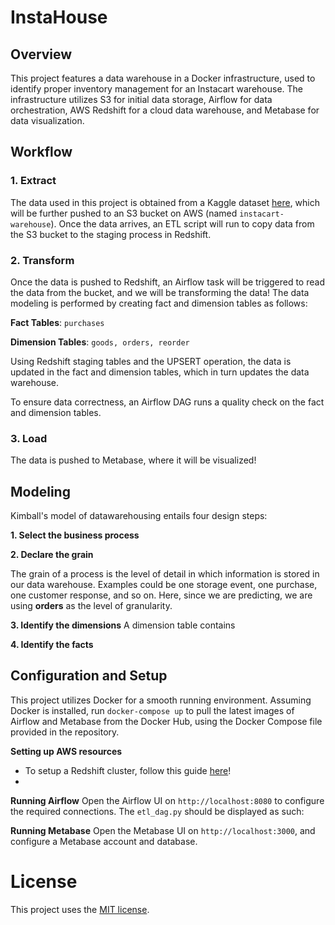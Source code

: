 # InstaHouse
## Overview
This project features a data warehouse in a Docker infrastructure, used to identify proper inventory management for an Instacart warehouse. The infrastructure utilizes S3 for initial data storage, Airflow for data orchestration, AWS Redshift for a cloud data warehouse, and Metabase for data visualization.

## Workflow
### 1. Extract
The data used in this project is obtained from a Kaggle dataset [here](https://www.kaggle.com/c/instacart-market-basket-analysis/data), which will be further pushed to an S3 bucket on AWS (named `instacart-warehouse`). Once the data arrives, an ETL script will run to copy data from the S3 bucket to the staging process in Redshift.

### 2. Transform
Once the data is pushed to Redshift, an Airflow task will be triggered to read the data from the bucket, and we will be transforming the data! The data modeling is performed by creating fact and dimension tables as follows:

**Fact Tables**: `purchases`

**Dimension Tables**: `goods, orders, reorder`

Using Redshift staging tables and the UPSERT operation, the data is updated in the fact and dimension tables, which in turn updates the data warehouse. 

To ensure data correctness, an Airflow DAG runs a quality check on the fact and dimension tables.

### 3. Load
The data is pushed to Metabase, where it will be visualized!

## Modeling
Kimball's model of datawarehousing entails four design steps: 

**1. Select the business process**

**2. Declare the grain**

The grain of a process is the level of detail in which information is stored in our data warehouse. Examples could be one storage event, one purchase, one customer response, and so on. Here, since we are predicting, we are using **orders** as the level of granularity.

**3. Identify the dimensions**
A dimension table contains 

**4. Identify the facts**

## Configuration and Setup
This project utilizes Docker for a smooth running environment. Assuming Docker is installed, run `docker-compose up` to pull the latest images of Airflow and Metabase from the Docker Hub, using the Docker Compose file provided in the repository.

**Setting up AWS resources**
- To setup a Redshift cluster, follow this guide [here](https://docs.aws.amazon.com/redshift/latest/gsg/rs-gsg-launch-sample-cluster.html)!
- 

**Running Airflow**
Open the Airflow UI on `http://localhost:8080` to configure the required connections. The `etl_dag.py` should be displayed as such:

**Running Metabase**
Open the Metabase UI on `http://localhost:3000`, and configure a Metabase account and database.

# License
This project uses the [MIT license](https://choosealicense.com/licenses/mit/).